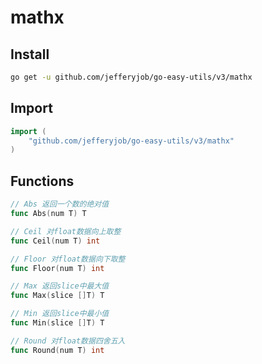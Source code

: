 # mathx

## Install

```bash
go get -u github.com/jefferyjob/go-easy-utils/v3/mathx
```

## Import

```go
import (
	"github.com/jefferyjob/go-easy-utils/v3/mathx"
)
```

## Functions

```go
// Abs 返回一个数的绝对值
func Abs(num T) T

// Ceil 对float数据向上取整
func Ceil(num T) int

// Floor 对float数据向下取整
func Floor(num T) int

// Max 返回slice中最大值
func Max(slice []T) T

// Min 返回slice中最小值
func Min(slice []T) T

// Round 对float数据四舍五入
func Round(num T) int
```